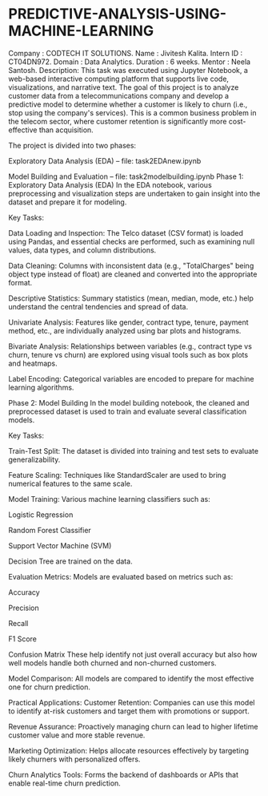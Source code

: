 # PREDICTIVE-ANALYSIS-USING-MACHINE-LEARNING
Company : CODTECH IT SOLUTIONS. 
Name : Jivitesh Kalita. 
Intern ID : CT04DN972. 
Domain : Data Analytics. 
Duration : 6 weeks. 
Mentor : Neela Santosh. 
Description:
This task was executed using Jupyter Notebook, a web-based interactive computing platform that supports live code, visualizations, and narrative text.
The goal of this project is to analyze customer data from a telecommunications company and develop a predictive model to determine whether a customer is likely to churn (i.e., stop using the company's services). This is a common business problem in the telecom sector, where customer retention is significantly more cost-effective than acquisition.

The project is divided into two phases:

Exploratory Data Analysis (EDA) – file: task2EDAnew.ipynb

Model Building and Evaluation – file: task2modelbuilding.ipynb
Phase 1: Exploratory Data Analysis (EDA)
In the EDA notebook, various preprocessing and visualization steps are undertaken to gain insight into the dataset and prepare it for modeling.

Key Tasks:

Data Loading and Inspection: The Telco dataset (CSV format) is loaded using Pandas, and essential checks are performed, such as examining null values, data types, and column distributions.

Data Cleaning: Columns with inconsistent data (e.g., "TotalCharges" being object type instead of float) are cleaned and converted into the appropriate format.

Descriptive Statistics: Summary statistics (mean, median, mode, etc.) help understand the central tendencies and spread of data.

Univariate Analysis: Features like gender, contract type, tenure, payment method, etc., are individually analyzed using bar plots and histograms.

Bivariate Analysis: Relationships between variables (e.g., contract type vs churn, tenure vs churn) are explored using visual tools such as box plots and heatmaps.

Label Encoding: Categorical variables are encoded to prepare for machine learning algorithms.

Phase 2: Model Building
In the model building notebook, the cleaned and preprocessed dataset is used to train and evaluate several classification models.

Key Tasks:

Train-Test Split: The dataset is divided into training and test sets to evaluate generalizability.

Feature Scaling: Techniques like StandardScaler are used to bring numerical features to the same scale.

Model Training: Various machine learning classifiers such as:

Logistic Regression

Random Forest Classifier

Support Vector Machine (SVM)

Decision Tree
are trained on the data.

Evaluation Metrics: Models are evaluated based on metrics such as:

Accuracy

Precision

Recall

F1 Score

Confusion Matrix
These help identify not just overall accuracy but also how well models handle both churned and non-churned customers.

Model Comparison: All models are compared to identify the most effective one for churn prediction.

Practical Applications:
Customer Retention: Companies can use this model to identify at-risk customers and target them with promotions or support.

Revenue Assurance: Proactively managing churn can lead to higher lifetime customer value and more stable revenue.

Marketing Optimization: Helps allocate resources effectively by targeting likely churners with personalized offers.

Churn Analytics Tools: Forms the backend of dashboards or APIs that enable real-time churn prediction.

